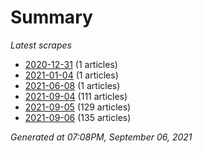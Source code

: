 # Summary
*Latest scrapes*
* [2020-12-31](https://github.com/nuuuwan/news_lk/blob/data/news_lk.2020-12-31.json) (1 articles)
* [2021-01-04](https://github.com/nuuuwan/news_lk/blob/data/news_lk.2021-01-04.json) (1 articles)
* [2021-06-08](https://github.com/nuuuwan/news_lk/blob/data/news_lk.2021-06-08.json) (1 articles)
* [2021-09-04](https://github.com/nuuuwan/news_lk/blob/data/news_lk.2021-09-04.json) (111 articles)
* [2021-09-05](https://github.com/nuuuwan/news_lk/blob/data/news_lk.2021-09-05.json) (129 articles)
* [2021-09-06](https://github.com/nuuuwan/news_lk/blob/data/news_lk.2021-09-06.json) (135 articles)

*Generated at 07:08PM, September 06, 2021*